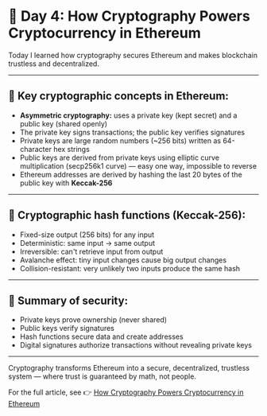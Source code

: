 # 📖 Day 4: How Cryptography Powers Cryptocurrency in Ethereum

Today I learned how cryptography secures Ethereum and makes blockchain trustless and decentralized.

---

## 🔐 Key cryptographic concepts in Ethereum:

- **Asymmetric cryptography:** uses a private key (kept secret) and a public key (shared openly)  
- The private key signs transactions; the public key verifies signatures  
- Private keys are large random numbers (~256 bits) written as 64-character hex strings  
- Public keys are derived from private keys using elliptic curve multiplication (secp256k1 curve) — easy one way, impossible to reverse  
- Ethereum addresses are derived by hashing the last 20 bytes of the public key with **Keccak-256**

---

## 🔄 Cryptographic hash functions (Keccak-256):

- Fixed-size output (256 bits) for any input  
- Deterministic: same input → same output  
- Irreversible: can't retrieve input from output  
- Avalanche effect: tiny input changes cause big output changes  
- Collision-resistant: very unlikely two inputs produce the same hash

---

## 🔑 Summary of security:

- Private keys prove ownership (never shared)  
- Public keys verify signatures  
- Hash functions secure data and create addresses  
- Digital signatures authorize transactions without revealing private keys  

---

Cryptography transforms Ethereum into a secure, decentralized, trustless system — where trust is guaranteed by math, not people.

For the full article, see 👉 [How Cryptography Powers Cryptocurrency in Ethereum](https://medium.com/@joy.gold13/how-cryptography-powers-cryptocurrency-in-ethereum-a3d307d1bf63)
